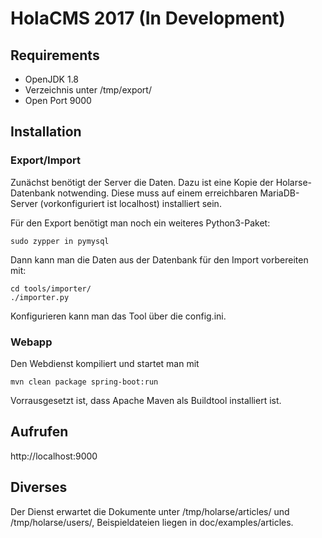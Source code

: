 # HolaCMS 2017 (In Development)

## Requirements
* OpenJDK 1.8
* Verzeichnis unter /tmp/export/
* Open Port 9000

## Installation

### Export/Import
Zunächst benötigt der Server die Daten. Dazu ist eine Kopie der Holarse-Datenbank notwending. Diese muss auf einem erreichbaren MariaDB-Server (vorkonfiguriert ist localhost) installiert sein. 

Für den Export benötigt man noch ein weiteres Python3-Paket:

	sudo zypper in pymysql

Dann kann man die Daten aus der Datenbank für den Import vorbereiten mit:

	cd tools/importer/
	./importer.py

Konfigurieren kann man das Tool über die config.ini.

### Webapp
Den Webdienst kompiliert und startet man mit

	mvn clean package spring-boot:run

Vorrausgesetzt ist, dass Apache Maven als Buildtool installiert ist.

## Aufrufen
http://localhost:9000

## Diverses
Der Dienst erwartet die Dokumente unter /tmp/holarse/articles/
und /tmp/holarse/users/, Beispieldateien liegen in doc/examples/articles.
